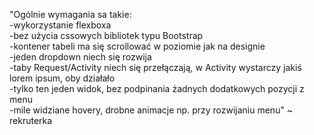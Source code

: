 "Ogólnie wymagania sa takie:<br/>
-wykorzystanie flexboxa<br/>
-bez użycia cssowych bibliotek typu Bootstrap<br/>
-kontener tabeli ma się scrollować w poziomie jak na designie<br/>
-jeden dropdown niech się rozwija<br/>
-taby Request/Activity niech się przełączają, w Activity wystarczy jakiś lorem ipsum, oby działało<br/>
-tylko ten jeden widok, bez podpinania żadnych dodatkowych pozycji z menu<br/>
-mile widziane hovery, drobne animacje np. przy rozwijaniu menu" ~ rekruterka
